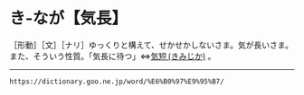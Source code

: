 # き‐なが【気長】

［形動］［文］［ナリ］ゆっくりと構えて、せかせかしないさま。気が長いさま。また、そういう性質。「気長に待つ」⇔[気短 (きみじか)](https://dictionary.goo.ne.jp/word/%E6%B0%97%E7%9F%AD/#jn-53882) 。

---
`https://dictionary.goo.ne.jp/word/%E6%B0%97%E9%95%B7/`